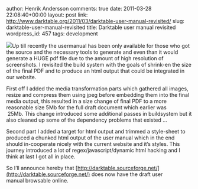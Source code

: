 author: Henrik Andersson
comments: true
date: 2011-03-28 22:08:40+00:00
layout: post
link: http://www.darktable.org/2011/03/darktable-user-manual-revisited/
slug: darktable-user-manual-revisited
title: Darktable user manual revisited
wordpress_id: 457
tags: development

![](http://www.darktable.org/wp-content/uploads/2011/09/usermanual.jpg)Up till recently the usermanual has been only available for those who got the source and the necessary tools to generate and even than it would generate a HUGE pdf file due to the amount of high resolution of screenshots. I revisited the build system with the goals of shrink-en the size of the final PDF and to produce an html output that could be integrated in our website.

First off I added the media transformation parts which gathered all images, resize and compress them using jpeg before embedding them into the final media output, this resulted in a size change of final PDF to a more reasonable size 5Mb for the full draft document which earlier was  25Mb. This change introduced some additional passes in buildsystem but it also cleaned up some of the dependency problems that existed …

Second part I added a target for html output and trimmed a style-sheet to produced a chunked html output of the user manual which in the end should in-cooperate nicely with the current website and it’s styles. This journey introduced a lot of regex/javascript/dynamic html hacking and I think at last I got all in place.

So I’ll announce hereby that [http://darktable.sourceforge.net/](http://darktable.sourceforge.net/) does now have the draft user manual browsable online.
